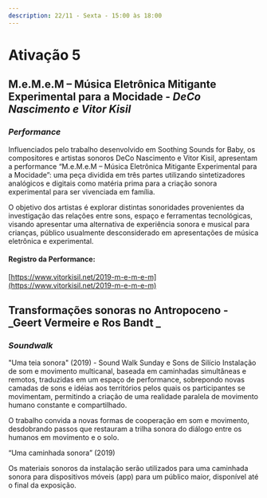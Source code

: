 ```yaml
---
description: 22/11 - Sexta - 15:00 às 18:00
---
```


# Ativação 5

## **M.e.M.e.M – Música Eletrônica Mitigante Experimental para a Mocidade** ​- _DeCo Nascimento e Vitor Kisil_

### _Performance_

Influenciados pelo trabalho desenvolvido em Soothing Sounds for Baby, os compositores e artistas sonoros DeCo Nascimento e Vitor Kisil, apresentam a performance “M.e.M.e.M – Música Eletrônica Mitigante Experimental para a Mocidade”: uma peça dividida em três partes utilizando sintetizadores analógicos e digitais como matéria prima para a criação sonora experimental para ser vivenciada em família.

O objetivo dos artistas é explorar distintas sonoridades provenientes da investigação das relações entre sons, espaço e ferramentas tecnológicas, visando apresentar uma alternativa de experiência sonora e musical para crianças, público usualmente desconsiderado em apresentações de música eletrônica e experimental.

#### Registro da Performance:

[https://www.vitorkisil.net/2019-m-e-m-e-m](https://www.vitorkisil.net/2019-m-e-m-e-m)

## **Transformações sonoras no Antropoceno**​ - _Geert Vermeire e Ros Bandt _

### _Soundwalk_

"Uma teia sonora" (2019) - Sound Walk Sunday e Sons de Silício Instalação de som e movimento multicanal, baseada em caminhadas simultâneas e remotos, traduzidas em um espaço de performance, sobrepondo novas camadas de sons e idéias aos territórios pelos quais os participantes se movimentam, permitindo a criação de uma realidade paralela de movimento humano constante e compartilhado.

O trabalho convida a novas formas de cooperação em som e movimento, desdobrando passos que restauram a trilha sonora do diálogo entre os humanos em movimento e o solo.

“Uma caminhada sonora” (2019)

Os materiais sonoros da instalação serão utilizados para uma caminhada sonora para dispositivos móveis (app) para um público maior, disponível até o final da exposição.
